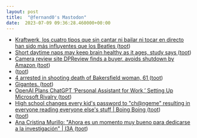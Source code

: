 ```yaml
---
layout: post
title:  "@fernand0's Mastodon"
date:  2023-07-09 09:36:28.460000+00:00
---
```

*  [Kraftwerk, los cuatro tipos que sin cantar ni bailar ni tocar en directo han sido más influyentes que los Beatles ](https://elpais.com/icon/2023-07-03/kraftwerk-los-cuatro-tipos-que-sin-cantar-ni-bailar-ni-tocar-en-directo-han-sido-mas-influyentes-que-los-beatles.htm) ([toot](https://mastodon.social/@fernand0/110683448178088493))
*  [Short daytime naps may keep brain healthy as it ages, study says ](https://www.theguardian.com/science/2023/jun/20/short-daytime-naps-may-keep-brain-healthy-as-it-ages-study-say) ([toot](https://mastodon.social/@fernand0/110683230153734053))
*  [Camera review site DPReview finds a buyer, avoids shutdown by Amazon ](https://arstechnica.com/gadgets/2023/06/camera-review-site-dpreview-finds-a-buyer-avoids-shutdown-by-amazon) ([toot](https://mastodon.social/@fernand0/110682886075910808))
*  [ ](https://mastodon.social/users/fernand0/statuses/110682528446454789/activity) ([toot](https://mastodon.social/users/fernand0/statuses/110682528446454789/activity))
*  [4 arrested in shooting death of Bakersfield woman, 61 ](https://www.bakersfield.com/news/4-arrested-in-shooting-death-of-bakersfield-woman-61/article_000bda60-1064-11ee-8aa6-87af03a2ed82.htm) ([toot](https://mastodon.social/@fernand0/110679663206024389))
*  [Gigantes. ](https://avecesunafoto.wordpress.com/2023/07/08/gigantes-2) ([toot](https://mastodon.social/@fernand0/110679585997816092))
*  [OpenAI Plans ChatGPT ‘Personal Assistant for Work,’ Setting Up Microsoft Rivalry ](https://www.theinformation.com/articles/openai-plans-chatgpt-personal-assistant-for-work-setting-up-microsoft-rivalr) ([toot](https://mastodon.social/@fernand0/110679415250153165))
*  [High school changes every kid's password to "ch@ngeme" resulting in everyone reading everyone else's stuff \| Boing Boing ](https://boingboing.net/2023/06/29/high-school-changes-every-kids-password-to-chngeme-resulting-in-everyone-reading-everyone-elses-stuff.htm) ([toot](https://mastodon.social/@fernand0/110679184692654688))
*  [ ](https://ieji.de/@GatOscuro) ([toot](https://mastodon.social/@fernand0/110679065846003382))
*  [Ana Cristina Murillo: &quot;Ahora es un momento muy bueno para dedicarse a la investigación&quot; \|  I3A   ](https://i3a.unizar.es/es/entrevistas/ana-cristina-murillo-ahora-es-un-momento-muy-bueno-para-dedicarse-la-investigacion) ([toot](https://mastodon.social/@fernand0/110678885844262052))

